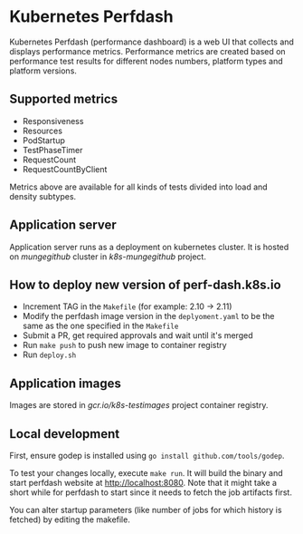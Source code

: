 ﻿# Kubernetes Perfdash

Kubernetes Perfdash (performance dashboard) is a web UI that collects and displays
performance metrics. Performance metrics are created based on performance test
results for different nodes numbers, platform types and platform versions.


## Supported metrics

* Responsiveness
* Resources
* PodStartup
* TestPhaseTimer
* RequestCount
* RequestCountByClient

Metrics above are available for all kinds of tests divided into load and density subtypes.

## Application server

Application server runs as a deployment on kubernetes cluster. It is hosted on
*mungegithub* cluster in *k8s-mungegithub* project.

## How to deploy new version of perf-dash.k8s.io

* Increment TAG in the `Makefile` (for example: 2.10 -> 2.11)
* Modify the perfdash image version in the `deplyoment.yaml` to be the same as the
  one specified in the `Makefile`
* Submit a PR, get required approvals and wait until it's merged
* Run `make push` to push new image to container registry
* Run `deploy.sh`

## Application images

Images are stored in *gcr.io/k8s-testimages* project container registry.


## Local development

First, ensure godep is installed using `go install github.com/tools/godep`.

To test your changes locally, execute `make run`. It will build the binary and
start perfdash website at <http://localhost:8080>. Note that it might take a
short while for perfdash to start since it needs to fetch the job artifacts first.

You can alter startup parameters (like number of jobs for which history is fetched)
by editing the makefile.
